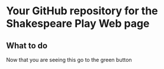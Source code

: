 # Your GitHub repository for the Shakespeare Play Web page
## What to do

Now that you are seeing this go to the green button
